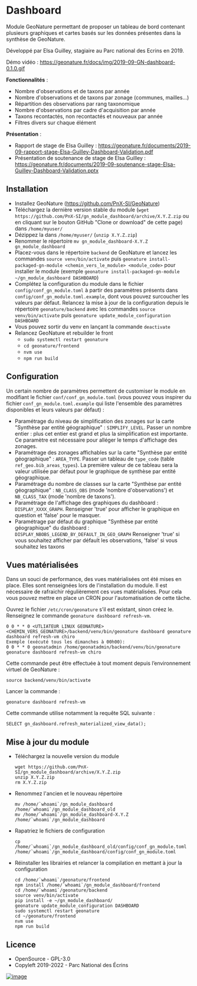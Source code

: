 Dashboard
=========

Module GeoNature permettant de proposer un tableau de bord contenant
plusieurs graphiques et cartes basés sur les données présentes dans la
synthèse de GeoNature. 

Développé par Elsa Guilley, stagiaire au Parc
national des Ecrins en 2019.

Démo vidéo :
<https://geonature.fr/docs/img/2019-09-GN-dashboard-0.1.0.gif>

**Fonctionnalités** :

-   Nombre d'observations et de taxons par année
-   Nombre d'observations et de taxons par zonage (communes,
    mailles...)
-   Répartition des observations par rang taxonomique
-   Nombre d'observations par cadre d'acquisition par année
-   Taxons recontactés, non recontactés et nouveaux par année
-   Filtres divers sur chaque élément

**Présentation** :

-   Rapport de stage de Elsa Guilley :
    <https://geonature.fr/documents/2019-09-rapport-stage-Elsa-Guilley-Dashboard-Validation.pdf>
-   Présentation de soutenance de stage de Elsa Guilley :
    <https://geonature.fr/documents/2019-09-soutenance-stage-Elsa-Guilley-Dashboard-Validation.pptx>

Installation
------------

-   Installez GeoNature (<https://github.com/PnX-SI/GeoNature>)
-   Téléchargez la dernière version stable du module
    (`wget https://github.com/PnX-SI/gn_module_dashboard/archive/X.Y.Z.zip`
    ou en cliquant sur le bouton GitHub "Clone or download" de cette
    page) dans `/home/myuser/`
-   Dézippez la dans `/home/myuser/` (`unzip X.Y.Z.zip`)
-   Renommer le répertoire
    `mv gn_module_dashboard-X.Y.Z gn_module_dashboard`
-   Placez-vous dans le répertoire `backend` de GeoNature et lancez les
    commandes `source venv/bin/activate` puis
    `geonature install-packaged-gn-module <chemin_vers_le_module> <module_code>`
    pour installer le module (exemple
    `geonature install-packaged-gn-module ~/gn_module_dashboard DASHBOARD`)
-   Complétez la configuration du module dans le fichier
    `config/conf_gn_module.toml` à partir des paramètres présents dans
    `config/conf_gn_module.toml.example`, dont vous pouvez surcoucher
    les valeurs par défaut. Relancez la mise à jour de la configuration
    depuis le répertoire `geonature/backend` avec les commandes
    `source venv/bin/activate` puis
    `geonature update_module_configuration DASHBOARD`
-   Vous pouvez sortir du venv en lançant la commande `deactivate`
-   Relancez GeoNature et rebuilder le front
    - `sudo systemctl restart geonature`
    - `cd geonature/frontend`
    - `nvm use`
    - `npm run build`

Configuration
-------------

Un certain nombre de paramètres permettent de customiser le module en
modifiant le fichier `conf/conf_gn_module.toml` (vous pouvez vous
inspirer du fichier `conf_gn_module.toml.example` qui liste l'ensemble
des paramètres disponibles et leurs valeurs par défaut) :

-   Paramétrage du niveau de simplification des zonages sur la carte
    "Synthèse par entité géographique" : `SIMPLIFY_LEVEL`. Passer un
    nombre entier : plus cet entier est grand et plus la simplification
    est importante. Ce paramètre est nécessaire pour alléger le temps
    d'affichage des zonages.
-   Paramétrage des zonages affichables sur la carte "Synthèse par
    entité géographique" : `AREA_TYPE`. Passer un tableau de
    `type_code` (table `ref_geo.bib_areas_types`). La première valeur de
    ce tableau sera la valeur utilisée par défaut pour le graphique de
    synthèse par entité géographique.
-   Paramétrage du nombre de classes sur la carte "Synthèse par entité
    géographique" : `NB_CLASS_OBS` (mode 'nombre d'observations') et
    `NB_CLASS_TAX` (mode 'nombre de taxons').
-   Paramétrage de l'affichage des graphiques du dashboard :
    `DISPLAY_XXXX_GRAPH`. Renseigner 'true' pour afficher le graphique
    en question et 'false' pour le masquer.
-   Paramétrage par défaut du graphique "Synthèse par entité
    géographique" du dashboard :
    `DISPLAY_NBOBS_LEGEND_BY_DEFAULT_IN_GEO_GRAPH` Renseigner 'true'
    si vous souhaitez afficher par défault les observations, 'false'
    si vous souhaitez les taxons

Vues matérialisées
------------------

Dans un souci de performance, des vues matérialisées ont été mises en
place. Elles sont renseignées lors de l'installation du module. Il est
nécessaire de rafraichir régulièrement ces vues matérialisées. Pour cela
vous pouvez mettre en place un CRON pour l'automatisation de cette
tâche.

Ouvrez le fichier ``/etc/cron/geonature`` s’il est existant, sinon créez le. Renseignez le commande `geonature dashboard refresh-vm`.

```
0 0 * * 0 <UTLIATEUR LINUX GEONATURE> <CHEMIN_VERS_GEONATURE>/backend/venv/bin/geonature dashboard geonature dashboard refresh-vm chiro
Exemple (exécuté tous les dimanches à 00h00):
0 0 * * 0 geonatadmin /home/geonatadmin/backend/venv/bin/geonature geonature dashboard refresh-vm chiro
```

Cette commande peut être effectuée à tout moment depuis l’environnement
virtuel de GeoNature :

`source backend/venv/bin/activate`

Lancer la commande :

`geonature dashboard refresh-vm`

Cette commande utilise notamment la requête SQL suivante :

`SELECT gn_dashboard.refresh_materialized_view_data();`

Mise à jour du module
---------------------

-   Téléchargez la nouvelle version du module

        wget https://github.com/PnX-SI/gn_module_dashboard/archive/X.Y.Z.zip
        unzip X.Y.Z.zip
        rm X.Y.Z.zip

-   Renommez l'ancien et le nouveau répertoire

        mv /home/`whoami`/gn_module_dashboard /home/`whoami`/gn_module_dashboard_old
        mv /home/`whoami`/gn_module_dashboard-X.Y.Z /home/`whoami`/gn_module_dashboard

-   Rapatriez le fichiers de configuration

        cp /home/`whoami`/gn_module_dashboard_old/config/conf_gn_module.toml /home/`whoami`/gn_module_dashboard/config/conf_gn_module.toml

-   Réinstaller les librairies et relancer la compilation en mettant à
    jour la configuration

        cd /home/`whoami`/geonature/frontend
        npm install /home/`whoami`/gn_module_dashboard/frontend
        cd /home/`whoami`/geonature/backend
        source venv/bin/activate
        pip install -e ~/gn_module_dashboard/
        geonature update_module_configuration DASHBOARD
        sudo systemctl restart geonature
        cd ~/geonature/frontend
        nvm use
        npm run build

Licence
-------

-   OpenSource - GPL-3.0
-   Copyleft 2019-2022 - Parc National des Écrins

[![image](http://geonature.fr/img/logo-pne.jpg)](http://www.ecrins-parcnational.fr)
